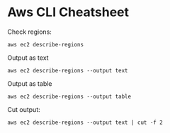 # Aws CLI Cheatsheet

Check regions:
```
aws ec2 describe-regions
```
Output as text
```
aws ec2 describe-regions --output text
```
Output as table
```
aws ec2 describe-regions --output table
```
Cut output:
```
aws ec2 describe-regions --output text | cut -f 2
```
